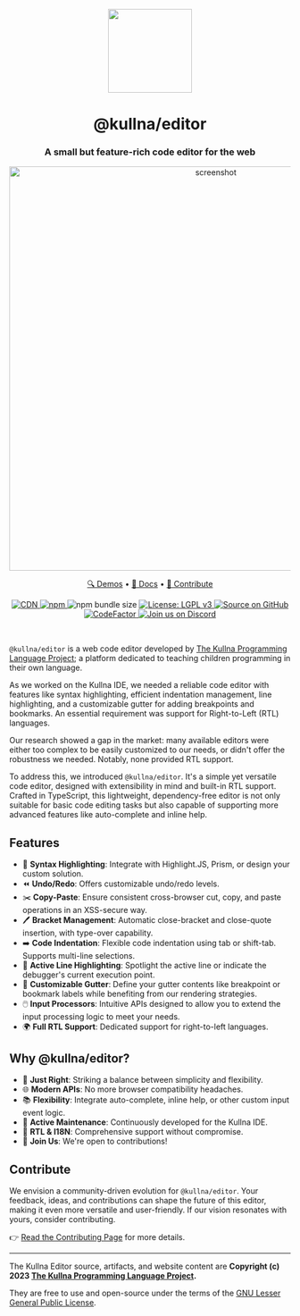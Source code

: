 <p align="center"><a href="https://editor.kullna.org/"><img src="https://www.kullna.org/brand/logo.svg" width="150"></a></p>
<h1 align="center">@kullna/editor</h1>
<h3 align="center">A small but feature-rich code editor for the web</h3>
<p align="center"><img src="https://editor.kullna.org/assets/images/screenshot.png" width="724" alt="screenshot"></p>
<p align="center">
    <a href="https://editor.kullna.org/demo.html">🔍 Demos</a> •
    <a href="https://editor.kullna.org/modules.html">📖 Docs</a> •
    <a href="https://editor.kullna.org/CONTRIBUTING.html">🙌 Contribute</a>
</p>
<p align="center">
    <a href="https://cdn.jsdelivr.net/npm/@kullna/editor/dist/kullna-editor.min.js">
        <img src="https://img.shields.io/badge/CDN-JSDelivr-2aa198" alt="CDN">
    </a>
    <a href="https://www.npmjs.com/package/kullna/editor">
        <img src="https://img.shields.io/npm/v/@kullna/editor?color=dc322f" alt="npm">
    </a>
    <img src="https://deno.bundlejs.com/?q=@kullna/editor&badge=small" alt="npm bundle size">
    <a href="https://www.gnu.org/licenses/lgpl-3.0">
        <img src="https://img.shields.io/badge/License-LGPL_v3-b58900.svg" alt="License: LGPL v3">
    </a>
    <a href="https://github.com/kullna/editor">
        <img src="https://img.shields.io/badge/Source-GitHub-d33682" alt="Source on GitHub">
    </a>
    <a href="https://www.codefactor.io/repository/github/kullna/editor">
        <img src="https://www.codefactor.io/repository/github/kullna/editor/badge" alt="CodeFactor">
    </a>
    <a href="https://discord.kullna.org/">
        <img src="https://img.shields.io/badge/Join-Discord-6c71c4" alt="Join us on Discord">
    </a>
</p>
<p><br/></p>

`@kullna/editor` is a web code editor developed by
[The Kullna Programming Language Project](http://www.kullna.org/); a platform dedicated to teaching
children programming in their own language.

As we worked on the Kullna IDE, we needed a reliable code editor with features like syntax
highlighting, efficient indentation management, line highlighting, and a customizable gutter for
adding breakpoints and bookmarks. An essential requirement was support for Right-to-Left (RTL)
languages.

Our research showed a gap in the market: many available editors were either too complex to be easily
customized to our needs, or didn't offer the robustness we needed. Notably, none provided RTL
support.

To address this, we introduced `@kullna/editor`. It's a simple yet versatile code editor, designed
with extensibility in mind and built-in RTL support. Crafted in TypeScript, this lightweight,
dependency-free editor is not only suitable for basic code editing tasks but also capable of
supporting more advanced features like auto-complete and inline help.

## Features

- 🎨 **Syntax Highlighting**: Integrate with Highlight.JS, Prism, or design your custom solution.
- ⏪ **Undo/Redo**: Offers customizable undo/redo levels.
- ✂️ **Copy-Paste**: Ensure consistent cross-browser cut, copy, and paste operations in an
  XSS-secure way.
- 🖊️ **Bracket Management**: Automatic close-bracket and close-quote insertion, with type-over
  capability.
- ➡️ **Code Indentation**: Flexible code indentation using tab or shift-tab. Supports multi-line
  selections.
- 🧐 **Active Line Highlighting**: Spotlight the active line or indicate the debugger's current
  execution point.
- 🔧 **Customizable Gutter**: Define your gutter contents like breakpoint or bookmark labels while
  benefiting from our rendering strategies.
- 🖱️ **Input Processors**: Intuitive APIs designed to allow you to extend the input processing logic
  to meet your needs.
- 🌍 **Full RTL Support**: Dedicated support for right-to-left languages.

## Why @kullna/editor?

- 🎯 **Just Right**: Striking a balance between simplicity and flexibility.
- 🌐 **Modern APIs**: No more browser compatibility headaches.
- 📚 **Flexibility**: Integrate auto-complete, inline help, or other custom input event logic.
- 🚀 **Active Maintenance**: Continuously developed for the Kullna IDE.
- 💪 **RTL & I18N**: Comprehensive support without compromise.
- 👥 **Join Us**: We're open to contributions!

## Contribute

We envision a community-driven evolution for `@kullna/editor`. Your feedback, ideas, and
contributions can shape the future of this editor, making it even more versatile and user-friendly.
If our vision resonates with yours, consider contributing.

👉 [Read the Contributing Page](https://editor.kullna.org/CONTRIBUTING.html) for more details.

---

The Kullna Editor source, artifacts, and website content are **Copyright (c) 2023
[The Kullna Programming Language Project](https://www.kullna.org/).**

They are free to use and open-source under the terms of the
[GNU Lesser General Public License](https://www.gnu.org/licenses/lgpl-3.0).
